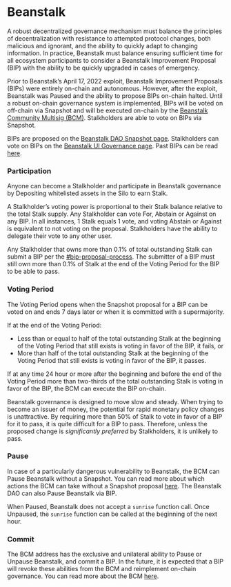 # Beanstalk

A robust decentralized governance mechanism must balance the principles of decentralization with resistance to attempted protocol changes, both malicious and ignorant, and the ability to quickly adapt to changing information. In practice, Beanstalk must balance ensuring sufficient time for all ecosystem participants to consider a Beanstalk Improvement Proposal (BIP) with the ability to be quickly upgraded in cases of emergency.

Prior to Beanstalk’s April 17, 2022 exploit, Beanstalk Improvement Proposals (BIPs) were entirely on-chain and autonomous. However, after the exploit, Beanstalk was Paused and the ability to propose BIPs on-chain halted. Until a robust on-chain governance system is implemented, BIPs will be voted on off-chain via Snapshot and will be executed on-chain by the [Beanstalk Community Multisig (BCM)](bcm-process.md). Stalkholders are able to vote on BIPs via Snapshot.

BIPs are proposed on the [Beanstalk DAO Snapshot page](https://snapshot.org/#/beanstalkdao.eth/). Stalkholders can vote on BIPs on the [Beanstalk UI Governance page](https://app.bean.money/#/governance). Past BIPs can be read [here](https://github.com/BeanstalkFarms/Beanstalk-Governance-Proposals/blob/master/bip/).

### **Participation**

Anyone can become a Stalkholder and participate in Beanstalk governance by Depositing whitelisted assets in the Silo to earn Stalk.&#x20;

A Stalkholder’s voting power is proportional to their Stalk balance relative to the total Stalk supply. Any Stalkholder can vote For, Abstain or Against on any BIP. In all instances, 1 Stalk equals 1 vote, and voting Abstain or Against is equivalent to not voting on the proposal. Stalkholders have the ability to delegate their vote to any other user.

Any Stalkholder that owns more than 0.1% of total outstanding Stalk can submit a BIP per the [#bip-proposal-process](bcm-process.md#bip-proposal-process "mention"). The submitter of a BIP must still own more than 0.1% of Stalk at the end of the Voting Period for the BIP to be able to pass.

### **Voting Period**

The Voting Period opens when the Snapshot proposal for a BIP can be voted on and ends 7 days later or when it is committed with a supermajority.

If at the end of the Voting Period:

* Less than or equal to half of the total outstanding Stalk at the beginning of the Voting Period that still exists is voting in favor of the BIP, it fails, or
* More than half of the total outstanding Stalk at the beginning of the Voting Period that still exists is voting in favor of the BIP, it passes.

If at any time 24 hour or more after the beginning and before the end of the Voting Period more than two-thirds of the total outstanding Stalk is voting in favor of the BIP, the BCM can execute the BIP on-chain.

Beanstalk governance is designed to move slow and steady. When trying to become an issuer of money, the potential for rapid monetary policy changes is unattractive. By requiring more than 50% of Stalk to vote in favor of a BIP for it to pass, it is quite difficult for a BIP to pass. Therefore, unless the proposed change is _significantly preferred_ by Stalkholders, it is unlikely to pass.

### **Pause**

In case of a particularly dangerous vulnerability to Beanstalk, the BCM can Pause Beanstalk without a Snapshot. You can read more about which actions the BCM can take without a Snapshot proposal [here](bcm-process.md#snapshots). The Beanstalk DAO can also Pause Beanstalk via BIP.

When Paused, Beanstalk does not accept a `sunrise` function call. Once Unpaused, the `sunrise` function can be called at the beginning of the next hour.

### **Commit**

The BCM address has the exclusive and unilateral ability to Pause or Unpause Beanstalk, and commit a BIP. In the future, it is expected that a BIP will revoke these abilities from the BCM and reimplement on-chain governance. You can read more about the BCM [here](bcm-process.md).
